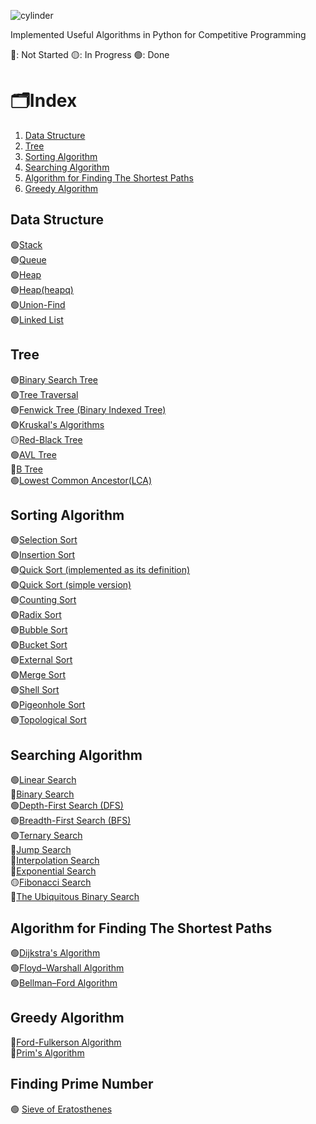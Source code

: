 ![cylinder](https://capsule-render.vercel.app/api?type=cylinder&color=auto&text=Algorithms&fontAlignY=45&fontSize=40&height=170&animation=blinking&desc=in%20Python&descAlignY=70)


Implemented Useful Algorithms in Python for Competitive Programming

🔴: Not Started
🟡: In Progress
🟢: Done

# 🗂️Index
1. [Data Structure](#Data-Structure)
2. [Tree](#Tree)
3. [Sorting Algorithm](#Sorting-Algorithm)
4. [Searching Algorithm](#Searching-Algorithm)
5. [Algorithm for Finding The Shortest Paths](#Algorithm-for-Finding-The-Shortest-Paths)
6. [Greedy Algorithm](#Greedy-Algorithm)



## Data Structure
🟢[Stack](https://github.com/minjikang0822/Algorithms/blob/master/001_Stack.py)
</br>
🟢[Queue](https://github.com/minjikang0822/Algorithms/blob/master/002_Queue.py)
</br>
🟢[Heap](https://github.com/minjikang0822/Algorithms/blob/master/003_Heap.py)
</br>
🟢[Heap(heapq)](https://github.com/minjikang0822/Algorithms/blob/master/004_Heap(heapq).py)
</br>
🟢[Union-Find](https://github.com/minjikang0822/Algorithms/blob/main/018_UnionFind.py)
</br>
🟢[Linked List](https://github.com/minjikang0822/Algorithms/blob/main/039_LinkedList.py)



## Tree
🟢[Binary Search Tree](https://github.com/minjikang0822/Algorithms/blob/master/005_BinarySearchTree.py)
</br>
🟢[Tree Traversal](https://github.com/minjikang0822/Algorithms/blob/master/006_TreeTraversal.py)
</br>
🟢[Fenwick Tree (Binary Indexed Tree)](https://github.com/minjikang0822/Algorithms/blob/master/007_FenwickTree.py)
</br>
🟢[Kruskal's Algorithms](https://github.com/minjikang0822/Algorithms/blob/main/019_Kruskals.py)
</br>
🟡[Red-Black Tree](https://github.com/minjikang0822/Algorithms/blob/main/036_RedBlackTree.py)
</br>
🟢[AVL Tree](https://github.com/minjikang0822/Algorithms/blob/main/037_AVLTree.py)
</br>
🔴[B Tree](https://github.com/minjikang0822/Algorithms/blob/main/038_BTree.py)
</br>
🟢[Lowest Common Ancestor(LCA)](https://github.com/minjikang0822/Algorithms/blob/main/042_LCA.py)



## Sorting Algorithm
🟢[Selection Sort](https://github.com/minjikang0822/Algorithms/blob/master/008_SelectionSort.py)
</br>
🟢[Insertion Sort](https://github.com/minjikang0822/Algorithms/blob/master/009_InsertionSort.py)
</br>
🟢[Quick Sort (implemented as its definition)](https://github.com/minjikang0822/Algorithms/blob/master/010_QuickSort.py)
</br>
🟢[Quick Sort (simple version)](https://github.com/minjikang0822/Algorithms/blob/master/011_QuickSort(simple).py)
</br>
🟢[Counting Sort](https://github.com/minjikang0822/Algorithms/blob/master/012_CountingSort.py)
</br>
🟢[Radix Sort](https://github.com/minjikang0822/Algorithms/blob/main/021_RadixSort.py)
</br>
🟢[Bubble Sort](https://github.com/minjikang0822/Algorithms/blob/main/022_BubbleSort.py)
</br>
🟢[Bucket Sort](https://github.com/minjikang0822/Algorithms/blob/main/025_BucketSort.py)
</br>
🟢[External Sort](https://github.com/minjikang0822/Algorithms/blob/main/027_ExternalSort.py)
</br>
🟢[Merge Sort](https://github.com/minjikang0822/Algorithms/blob/main/023_MergeSort.py)
</br>
🟢[Shell Sort](https://github.com/minjikang0822/Algorithms/blob/main/024_ShellSort.py)
</br>
🟢[Pigeonhole Sort](https://github.com/minjikang0822/Algorithms/blob/main/028_PigeonholeSort.py)
</br>
🟢[Topological Sort](https://github.com/minjikang0822/Algorithms/blob/main/020_TopologicalSort.py)



## Searching Algorithm
🟢[Linear Search](https://github.com/minjikang0822/Algorithms/blob/main/026_LinearSearch.py)
</br>
🔴[Binary Search]()
</br>
🟢[Depth-First Search (DFS)](https://github.com/minjikang0822/Algorithms/blob/main/013_DepthFirstSearch(DFS).py)
</br>
🟢[Breadth-First Search (BFS)](https://github.com/minjikang0822/Algorithms/blob/main/014_BreadthFirstSearch(BFS).py)
</br>
🟢[Ternary Search](https://github.com/minjikang0822/Algorithms/blob/main/030_TernarySearch.py)
</br>
🔴[Jump Search]()
</br>
🔴[Interpolation Search]()
</br>
🔴[Exponential Search]()
</br>
🟡[Fibonacci Search]()
</br>
🔴[The Ubiquitous Binary Search]()



## Algorithm for Finding The Shortest Paths
🟢[Dijkstra's Algorithm](https://github.com/minjikang0822/Algorithms/blob/main/015_Dijkstras.py)
</br>
🟢[Floyd–Warshall Algorithm](https://github.com/minjikang0822/Algorithms/blob/main/016_FloydWarshall.py)
</br>
🟢[Bellman–Ford Algorithm](https://github.com/minjikang0822/Algorithms/blob/main/017_BellmanFord.py)



## Greedy Algorithm
🔴[Ford-Fulkerson Algorithm](https://github.com/minjikang0822/Algorithms/blob/main/040_FordFulkerson.py)
<br>
🔴[Prim's Algorithm](https://github.com/minjikang0822/Algorithms/blob/main/041_Prims.py)



## Finding Prime Number
🟢 [Sieve of Eratosthenes](https://github.com/minjikang0822/Algorithms/blob/main/43_SieveOfEratosthenes.py)

